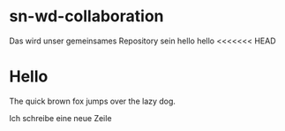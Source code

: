 # sn-wd-collaboration
Das wird unser gemeinsames Repository sein
hello
hello
<<<<<<< HEAD


Hello
=======
The quick brown fox jumps over the lazy dog.

Ich schreibe eine neue Zeile
